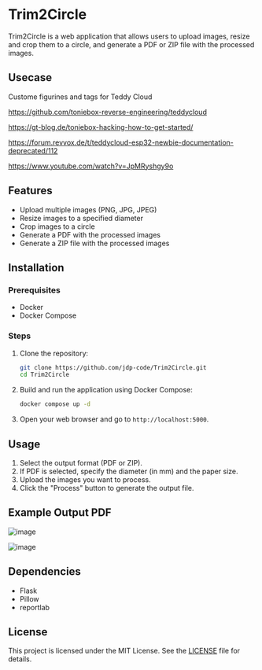 # Trim2Circle

Trim2Circle is a web application that allows users to upload images, resize and crop them to a circle, and generate a PDF or ZIP file with the processed images.

## Usecase

Custome figurines and tags for Teddy Cloud

https://github.com/toniebox-reverse-engineering/teddycloud

https://gt-blog.de/toniebox-hacking-how-to-get-started/

https://forum.revvox.de/t/teddycloud-esp32-newbie-documentation-deprecated/112

https://www.youtube.com/watch?v=JpMRyshgy9o

## Features

- Upload multiple images (PNG, JPG, JPEG)
- Resize images to a specified diameter
- Crop images to a circle
- Generate a PDF with the processed images
- Generate a ZIP file with the processed images

## Installation

### Prerequisites

- Docker
- Docker Compose

### Steps

1. Clone the repository:

    ```sh
    git clone https://github.com/jdp-code/Trim2Circle.git
    cd Trim2Circle
    ```

2. Build and run the application using Docker Compose:

    ```sh
    docker compose up -d
    ```

3. Open your web browser and go to `http://localhost:5000`.

## Usage

1. Select the output format (PDF or ZIP).
2. If PDF is selected, specify the diameter (in mm) and the paper size.
3. Upload the images you want to process.
4. Click the "Process" button to generate the output file.

## Example Output PDF
![image](https://github.com/user-attachments/assets/76447906-c8c0-443b-a392-6238ead95970)

![image](https://github.com/user-attachments/assets/2f7c7840-0b33-4b70-bdcd-8fbce054c381)


## Dependencies

- Flask
- Pillow
- reportlab

## License

This project is licensed under the MIT License. See the [LICENSE](LICENSE) file for details.
